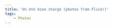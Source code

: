 ```yaml
---
title: 'Un été bien chargé (photos from Flickr)'
tags:
    - Photos
---
```


<p style="text-align: center">
<p style="text-align: center">
<p style="text-align: center">
